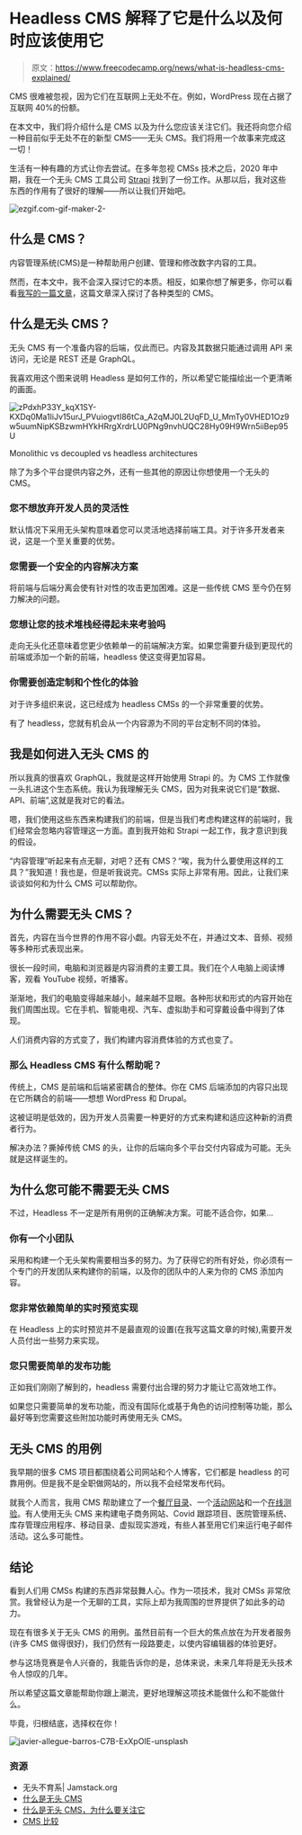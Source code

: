 # Headless CMS 解释了它是什么以及何时应该使用它

> 原文：<https://www.freecodecamp.org/news/what-is-headless-cms-explained/>

CMS 很难被忽视，因为它们在互联网上无处不在。例如，WordPress 现在占据了互联网 40%的份额。

在本文中，我们将介绍什么是 CMS 以及为什么您应该关注它们。我还将向您介绍一种目前似乎无处不在的新型 CMS——无头 CMS。我们将用一个故事来完成这一切！

生活有一种有趣的方式让你去尝试。在多年忽视 CMSs 技术之后，2020 年中期，我在一个无头 CMS 工具公司 [Strapi](https://strapi.io) 找到了一份工作。从那以后，我对这些东西的作用有了很好的理解——所以让我们开始吧。

![ezgif.com-gif-maker-2-](img/646d0a293bde1f95ef407cc87968a087.png)

## 什么是 CMS？

内容管理系统(CMS)是一种帮助用户创建、管理和修改数字内容的工具。

然而，在本文中，我不会深入探讨它的本质。相反，如果你想了解更多，你可以看看[我写的一篇文章](https://strapi.io/blog/frontend-developers-headless-cms)，这篇文章深入探讨了各种类型的 CMS。

## 什么是无头 CMS？

无头 CMS 有一个准备内容的后端，仅此而已。内容及其数据只能通过调用 API 来访问，无论是 REST 还是 GraphQL。

我喜欢用这个图来说明 Headless 是如何工作的，所以希望它能描绘出一个更清晰的画面。

![zPdxhP33Y_kqX1SY-KXDq0Ma1IiJv15urJ_PVuiogvtI86tCa_A2qMJ0L2UqFD_U_MmTy0VHED1Oz9w5uumNipKSBzwmHYkHRrgXrdrLU0PNg9nvhUQC28Hy09H9Wrn5iiBep95U](img/59cc306621d2b4a5d9e81ce1cbdd389c.png)

Monolithic vs decoupled vs headless architectures

除了为多个平台提供内容之外，还有一些其他的原因让你想使用一个无头的 CMS。

### 您不想放弃开发人员的灵活性

默认情况下采用无头架构意味着您可以灵活地选择前端工具。对于许多开发者来说，这是一个至关重要的优势。

### 您需要一个安全的内容解决方案

将前端与后端分离会使有针对性的攻击更加困难。这是一些传统 CMS 至今仍在努力解决的问题。

### 您想让您的技术堆栈经得起未来考验吗

走向无头化还意味着您更少依赖单一的前端解决方案。如果您需要升级到更现代的前端或添加一个新的前端，headless 使这变得更加容易。

### 你需要创造定制和个性化的体验

对于许多组织来说，这已经成为 headless CMSs 的一个非常重要的优势。

有了 headless，您就有机会从一个内容源为不同的平台定制不同的体验。

## 我是如何进入无头 CMS 的

所以我真的很喜欢 GraphQL，我就是这样开始使用 Strapi 的。为 CMS 工作就像一头扎进这个生态系统。我认为我理解无头 CMS，因为对我来说它们是“数据、API、前端”,这就是我对它的看法。

嗯，我们使用这些东西来构建我们的前端，但是当我们考虑构建这样的前端时，我们经常会忽略内容管理这一方面。直到我开始和 Strapi 一起工作，我才意识到我的假设。

“内容管理”听起来有点无聊，对吧？还有 CMS？“唉，我为什么要使用这样的工具？”我知道！我也是，但是听我说完。CMSs 实际上非常有用。因此，让我们来谈谈如何和为什么 CMS 可以帮助你。

## 为什么需要无头 CMS？

首先，内容在当今世界的作用不容小觑。内容无处不在，并通过文本、音频、视频等多种形式表现出来。

很长一段时间，电脑和浏览器是内容消费的主要工具。我们在个人电脑上阅读博客，观看 YouTube 视频，听播客。

渐渐地，我们的电脑变得越来越小，越来越不显眼。各种形状和形式的内容开始在我们周围出现。它在手机、智能电视、汽车、虚拟助手和可穿戴设备中得到了体现。

人们消费内容的方式变了，我们构建内容消费体验的方式也变了。

### 那么 Headless CMS 有什么帮助呢？

传统上，CMS 是前端和后端紧密耦合的整体。你在 CMS 后端添加的内容只出现在它所耦合的前端——想想 WordPress 和 Drupal。

这被证明是低效的，因为开发人员需要一种更好的方式来构建和适应这种新的消费者行为。

解决办法？撕掉传统 CMS 的头，让你的后端向多个平台交付内容成为可能。无头就是这样诞生的。

## 为什么您可能不需要无头 CMS

不过，Headless 不一定是所有用例的正确解决方案。可能不适合你，如果...

### 你有一个小团队

采用和构建一个无头架构需要相当多的努力。为了获得它的所有好处，你必须有一个专门的开发团队来构建你的前端，以及你的团队中的人来为你的 CMS 添加内容。

### 您非常依赖简单的实时预览实现

在 Headless 上的实时预览并不是最直观的设置(在我写这篇文章的时候),需要开发人员付出一些努力来实现。

### 您只需要简单的发布功能

正如我们刚刚了解到的，headless 需要付出合理的努力才能让它高效地工作。

如果您只需要简单的发布功能，而没有国际化或基于角色的访问控制等功能，那么最好等到您需要这些附加功能时再使用无头 CMS。

## 无头 CMS 的用例

我早期的很多 CMS 项目都围绕着公司网站和个人博客，它们都是 headless 的可靠用例。但是我不是全职做网站的，所以我不会经常发布代码。

就我个人而言，我用 CMS 帮助建立了一个[餐厅目录](https://foodadvisor.strapi.io/)、一个[活动网站](https://conf.strapi.io/speakers)和一个[在线测验](https://conf.strapi.io/quizz)。有人使用无头 CMS 来构建电子商务网站、Covid 跟踪项目、医院管理系统、库存管理应用程序、移动目录、虚拟现实游戏，有些人甚至用它们来运行电子邮件活动。这么多可能性。

## 结论

看到人们用 CMSs 构建的东西非常鼓舞人心。作为一项技术，我对 CMSs 非常欣赏。我曾经认为是一个无聊的工具，实际上却为我周围的世界提供了如此多的动力。

现在有很多关于无头 CMS 的用例。虽然目前有一个巨大的焦点放在为开发者服务(许多 CMS 做得很好)，我们仍然有一段路要走，以使内容编辑器的体验更好。

参与这场竞赛是令人兴奋的，我能告诉你的是，总体来说，未来几年将是无头技术令人惊叹的几年。

所以希望这篇文章能帮助你跟上潮流，更好地理解这项技术能做什么和不能做什么。

毕竟，归根结底，选择权在你！

![javier-allegue-barros-C7B-ExXpOIE-unsplash](img/5a6ee92a74e9941fab735f48ceca06cb.png)

### 资源

*   无头不育系| Jamstack.org
*   [什么是无头 CMS](https://strapi.io/what-is-headless-cms)
*   [什么是无头 CMS，为什么要关注它](https://www.stackbit.com/blog/what-is-a-headless-cms/)
*   [CMS 比较](https://cms-comparison.io/#/card)